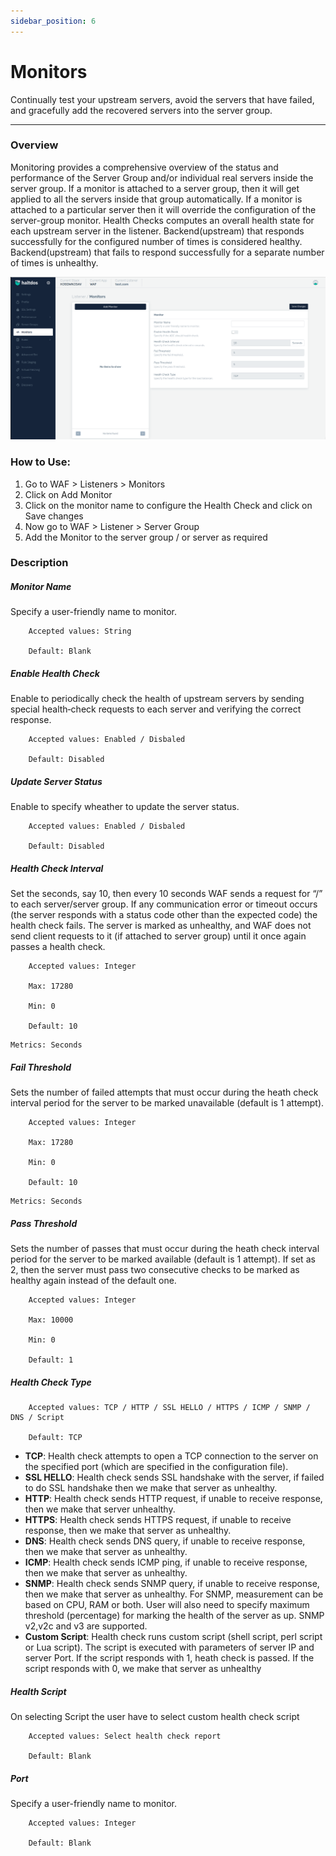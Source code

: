 ```yaml
---
sidebar_position: 6
---
```


# Monitors
Continually test your upstream servers, avoid the servers that have failed, and gracefully add the recovered servers into the server group.

---

### Overview
Monitoring provides a comprehensive overview of the status and performance of the Server Group and/or individual real servers inside the server group. If a monitor is attached to a server group, then it will get applied to all the servers inside that group automatically. If a monitor is attached to a particular server then it will override the configuration of the server-group monitor. Health Checks computes an overall health state for each upstream server in the listener. Backend(upstream) that responds successfully for the configured number of times is considered healthy. Backend(upstream) that fails to respond successfully for a separate number of times is unhealthy.

![Monitors](/img/waf/v7/docs/addmonitor.png)

### How to Use:

1. Go to WAF > Listeners > Monitors
2. Click on Add Monitor
3. Click on the monitor name to configure the Health Check and click on Save changes
4. Now go to WAF > Listener > Server Group 
5. Add the Monitor to the server group / or server as required  

### Description

##### **Monitor Name**
Specify a user-friendly name to monitor.  

```
    Accepted values: String

    Default: Blank 
```


##### **Enable Health Check**
Enable to periodically check the health of upstream servers by sending special health‑check requests to each server and verifying the correct response.  

```
    Accepted values: Enabled / Disbaled

    Default: Disabled 
```


##### **Update Server Status**
Enable to specify wheather to update the server status.    

```
    Accepted values: Enabled / Disbaled

    Default: Disabled 
```


##### **Health Check Interval**
Set the seconds, say 10, then every 10 seconds WAF sends a request for “/” to each server/server group. If any communication error or timeout occurs (the server responds with a status code other than the expected code) the health check fails. The server is marked as unhealthy, and WAF does not send client requests to it (if attached to server group) until it once again passes a health check.  

```
    Accepted values: Integer

    Max: 17280

    Min: 0

    Default: 10  
```


    Metrics: Seconds

##### **Fail Threshold**
Sets the number of failed attempts that must occur during the heath check interval period for the server to be marked unavailable (default is 1 attempt).  

```
    Accepted values: Integer

    Max: 17280

    Min: 0

    Default: 10  
```


    Metrics: Seconds

##### **Pass Threshold**
Sets the number of passes that must occur during the heath check interval period for the server to be marked available (default is 1 attempt). If set as 2, then the server must pass two consecutive checks to be marked as healthy again instead of the default one.  

```
    Accepted values: Integer

    Max: 10000

    Min: 0

    Default: 1  
```


##### **Health Check Type**

```
    Accepted values: TCP / HTTP / SSL HELLO / HTTPS / ICMP / SNMP / DNS / Script

    Default: TCP  
```


 - **TCP**: 
Health check attempts to open a TCP connection to the server on the specified port (which are specified in the configuration file).
 - **SSL HELLO**:
Health check sends SSL handshake with the server, if failed to do SSL handshake then we make that server as unhealthy.
 - **HTTP**: 
Health check sends HTTP request, if unable to receive response, then we make that server unhealthy.
 - **HTTPS**: 
Health check sends HTTPS request, if unable to receive response, then we make that server as unhealthy.  
 - **DNS**: 
Health check sends DNS query, if unable to receive response, then we make that server as unhealthy.  
 - **ICMP**: 
Health check sends ICMP ping, if unable to receive response, then we make that server as unhealthy.  
 - **SNMP**: 
Health check sends SNMP query, if unable to receive response, then we make that server as unhealthy. For SNMP, measurement can be based on CPU, RAM or both. User will also need to specify maximum threshold (percentage) for marking the health of the server as up. SNMP v2,v2c and v3 are supported.  
 - **Custom Script**: 
Health check runs custom script (shell script, perl script or Lua script). The script is executed with parameters of server IP and server Port. If the script responds with 1, heath check is passed. If the script responds with 0, we make that server as unhealthy  

##### **Health Script**
On selecting Script the user have to select custom health check script

```
    Accepted values: Select health check report

    Default: Blank 
```


##### **Port**
Specify a user-friendly name to monitor.  

```
    Accepted values: Integer

    Default: Blank 
```

